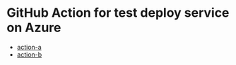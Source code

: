 # GitHub Action for test deploy service on Azure

* [action-a](../../tree/action-a)
* [action-b](../../tree/action-b)